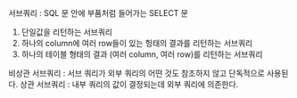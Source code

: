 서브쿼리 : SQL 문 안에 부품처럼 들어가는 SELECT 문
1. 단일값을 리턴하는 서브쿼리
2. 하나의 column에 여러 row들이 있는 헝태의 결과를 리턴하는 서브쿼리
3. 하나의 테이블 형태의 결과 (여러 column, 여러 row)를 리턴하는 서브쿼리

비상관 서브쿼리 : 서브 쿼리가 외부 쿼리의 어떤 것도 참조하지 않고 단독적으로 사용된다.
상관 서브쿼리 : 내부 쿼리의 값이 결정되는데 외부 쿼리에 의존한다.
